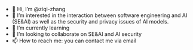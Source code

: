 - 👋 Hi, I’m @ziqi-zhang
- 👀 I’m interested in the interaction between software engineering and AI (SE&AI) as well as the security and privacy issues of AI models.
- 🌱 I’m currently learning 
- 💞️ I’m looking to collaborate on SE&AI and AI security
- 📫 How to reach me: you can contact me via email


<!---
ziqi-zhang/ziqi-zhang is a ✨ special ✨ repository because its `README.md` (this file) appears on your GitHub profile.
You can click the Preview link to take a look at your changes.
--->
